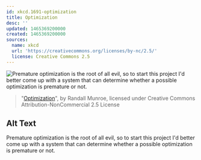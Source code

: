 ```yaml
---
id: xkcd.1691-optimization
title: Optimization
desc: ''
updated: 1465369200000
created: 1465369200000
sources:
  name: xkcd
  url: 'https://creativecommons.org/licenses/by-nc/2.5/'
  license: Creative Commons 2.5
---
```

![Premature optimization is the root of all evil, so to start this project I'd better come up with a system that can determine whether a possible optimization is premature or not.](https://imgs.xkcd.com/comics/optimization.png)
> "[Optimization](https://xkcd.com/1691/)", by Randall Munroe, licensed under Creative Commons Attribution-NonCommercial 2.5 License

## Alt Text
Premature optimization is the root of all evil, so to start this project I'd better come up with a system that can determine whether a possible optimization is premature or not.
